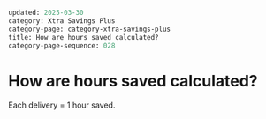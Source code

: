```meta
updated: 2025-03-30
category: Xtra Savings Plus
category-page: category-xtra-savings-plus
title: How are hours saved calculated?
category-page-sequence: 028
```

# How are hours saved calculated?  

Each delivery = 1 hour saved. 